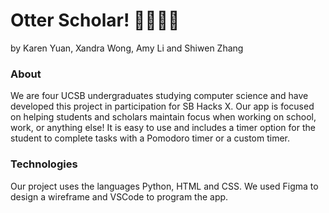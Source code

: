 # Otter Scholar! 🦦👩🏻‍💻
by Karen Yuan, Xandra Wong, Amy Li and Shiwen Zhang

### About
We are four UCSB undergraduates studying computer science and have developed this project in participation for SB Hacks X. Our app is focused on helping students and scholars maintain focus when working on school, work, or anything else! It is easy to use and includes a timer option for the student to complete tasks with a Pomodoro timer or a custom timer.

### Technologies
Our project uses the languages Python, HTML and CSS. We used Figma to design a wireframe and VSCode to program the app.